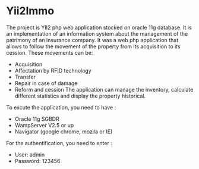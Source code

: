 # Yii2Immo
The project is YII2 php web application stocked on oracle 11g database. It is an implementation of an information system about the management of the patrimony of an insurance company. It was a web php application that allows to follow the movement of the property from its acquisition to its cession. These movements can be: 
-	Acquisition 
-	Affectation by RFID technology
-	Transfer 
-	Repair in case of damage
-	Reform and cession 
The application can manage the inventory, calculate different statistics and display the property historical. 

To excute the application, you need to have :
- Oracle 11g SGBDR
- WampServer V2.5 or up
- Navigator (google chrome, mozila or IE)

For the authentification, you need to enter : 
- User: admin
- Password: 123456


